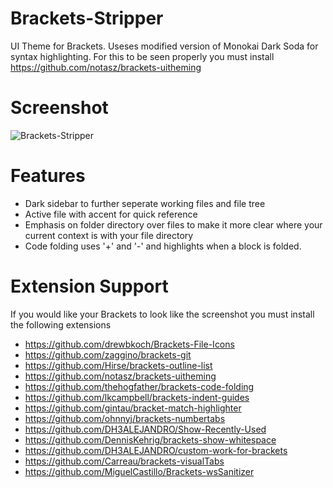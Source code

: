 # Brackets-Stripper
UI Theme for Brackets. Useses modified version of Monokai Dark Soda for syntax highlighting.
For this to be seen properly you must install https://github.com/notasz/brackets-uitheming

Screenshot
===============
![Brackets-Stripper](http://i57.tinypic.com/290sj9v.png)

Features
===============
* Dark sidebar to further seperate working files and file tree
* Active file with accent for quick reference
* Emphasis on folder directory over files to make it more clear where your current context is with your file directory
* Code folding uses '+' and '-' and highlights when a block is folded.

Extension Support
===============
If you would like your Brackets to look like the screenshot you must install the following extensions 
* https://github.com/drewbkoch/Brackets-File-Icons
* https://github.com/zaggino/brackets-git
* https://github.com/Hirse/brackets-outline-list
* https://github.com/notasz/brackets-uitheming
* https://github.com/thehogfather/brackets-code-folding
* https://github.com/lkcampbell/brackets-indent-guides
* https://github.com/gintau/bracket-match-highlighter
* https://github.com/ohnnyj/brackets-numbertabs
* https://github.com/DH3ALEJANDRO/Show-Recently-Used
* https://github.com/DennisKehrig/brackets-show-whitespace
* https://github.com/DH3ALEJANDRO/custom-work-for-brackets
* https://github.com/Carreau/brackets-visualTabs
* https://github.com/MiguelCastillo/Brackets-wsSanitizer
